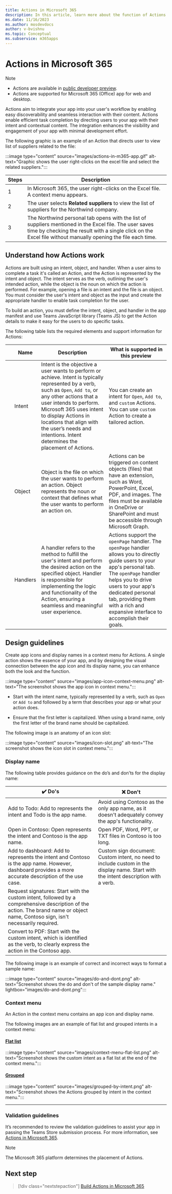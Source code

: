 ```yaml
---
title: Actions in Microsoft 365
description: In this article, learn more about the function of Actions and its use cases. 
ms.date: 11/16/2023
ms.author: mosdevdocs
author: v-bvishnu
ms.topic: Conceptual
ms.subservice: m365apps
---
```

# Actions in Microsoft 365

> [!NOTE]
>
> * Actions are available in [public developer preview](../resources/dev-preview/developer-preview-intro.md).
> * Actions are supported for Microsoft 365 (Office) app for web and desktop.

Actions aim to integrate your app into your user's workflow by enabling easy discoverability and seamless interaction with their content. Actions enable efficient task completion by directing users to your app with their intent and contextual content. The integration enhances the visibility and engagement of your app with minimal development effort.

The following graphic is an example of an Action that directs user to view list of suppliers related to the file:

:::image type="content" source="images/actions-in-m365-app.gif" alt-text="Graphic shows the user right-clicks on the excel file and select the related suppliers.":::

| Steps | Description |
| --- | --- |
| 1 | In Microsoft 365, the user right-clicks on the Excel file. A context menu appears.|
| 2 | The user selects **Related suppliers** to view the list of suppliers for the Northwind company.|
| 3 | The Northwind personal tab opens with the list of suppliers mentioned in the Excel file. The user saves time by checking the result with a single click on the Excel file without manually opening the file each time.|

## Understand how Actions work

Actions are built using an intent, object, and handler. When a user aims to complete a task it's called an Action, and the Action is represented by the intent and object. The intent serves as the verb, outlining the user's intended action, while the object is the noun on which the action is performed. For example, opening a file is an intent and the file is an object. You must consider the user's intent and object as the input and create the appropriate handler to enable task completion for the user.

To build an action, you must define the intent, object, and handler in the app manifest and use Teams JavaScript library (Teams JS) to get the Action details to make it easy for the users to do specific tasks.

The following table lists the required elements and support information for Actions:

| &nbsp; | Name | Description | What is supported in this preview  
| --- | --- | --- | ---|
| &nbsp; | Intent | Intent is the objective a user wants to perform or achieve. Intent is typically represented by a verb, such as `Open`, `Add to`, or any other actions that a user intends to perform. Microsoft 365 uses intent to display Actions in locations that align with the user’s needs and intentions. Intent determines the placement of Actions. | You can create an intent for `Open`, `Add to`, and `custom` Actions. You can use `custom` Action to create a tailored action. |
| &nbsp; | Object  | Object is the file on which the user wants to perform an action. Object represents the noun or context that defines what the user wants to perform an action on.  | Actions can be triggered on content objects (files) that have an extension, such as Word, PowerPoint, Excel, PDF, and images. The files must be available in OneDrive or SharePoint and must be accessible through Microsoft Graph. |
| &nbsp; | Handlers | A handler refers to the method to fulfill the user's intent and perform the desired action on the specified object. Handler is responsible for implementing the logic and functionality of the Action, ensuring a seamless and meaningful user experience. | Actions support the `openPage` handler. The `openPage` handler allows you to directly guide users to your app's personal tab. The `openPage` handler helps you to drive users to your app's dedicated personal tab, providing them with a rich and expansive interface to accomplish their goals. |

## Design guidelines

Create app icons and display names in a context menu for Actions. A single action shows the essence of your app, and by designing the visual connection between the app icon and its display name, you can enhance both the look and the function.

:::image type="content" source="images/app-icon-context-menu.png" alt-text="The screenshot shows the app icon in context menu.":::

* Start with the intent name, typically represented by a verb, such as `Open` or `Add to` and followed by a term that describes your app or what your action does.

* Ensure that the first letter is capitalized. When using a brand name, only the first letter of the brand name should be capitalized.

The following image is an anatomy of an icon slot:

:::image type="content" source="images/icon-slot.png" alt-text="The screenshot shows the icon slot in context menu.":::

### Display name

The following table provides guidance on the do’s and don’ts for the display name:

| ✔️ **Do's** | ❌ **Don't** |
| --- | --- |
|Add to Todo: Add to represents the intent and Todo is the app name.|Avoid using Contoso as the only app name, as it doesn't adequately convey the app's functionality.|
|Open in Contoso: Open represents the intent and Contoso is the app name.|Open PDF, Word, PPT, or TXT files in Contoso is too long.|
|Add to dashboard: Add to represents the intent and Contoso is the app name. However, dashboard provides a more accurate description of the use case.|Custom sign document: Custom intent, no need to include custom in the display name. Start with the intent description with a verb.|
|Request signatures: Start with the custom intent, followed by a comprehensive description of the action. The brand name or object name, Contoso sign, isn't necessarily required.|&nbsp;|
|Convert to PDF: Start with the custom intent, which is identified as the verb, to clearly express the action in the Contoso app.|

The following image is an example of correct and incorrect ways to format a sample name:

:::image type="content" source="images/do-and-dont.png" alt-text="Screenshot shows the do and don't of the sample display name." lightbox="images/do-and-dont.png":::

### Context menu

An Action in the context menu contains an app icon and display name.

The following images are an example of flat list and grouped intents in a context menu:

#### [Flat list](#tab/flatlist)

:::image type="content" source="images/context-menu-flat-list.png" alt-text="Screenshot shows the custom intent as a flat list at the end of the context menu.":::

#### [Grouped](#tab/groupedlist)

:::image type="content" source="images/grouped-by-intent.png" alt-text="Screenshot shows the Actions grouped by intent in the context menu.":::

---

### Validation guidelines

It’s recommended to review the validation guidelines to assist your app in passing the Teams Store submission process. For more information, see [Actions in Microsoft 365](../concepts/deploy-and-publish/appsource/prepare/teams-store-validation-guidelines.md#actions-in-microsoft-365).

> [!NOTE]
>
> The Microsoft 365 platform determines the placement of Actions.

## Next step

> [!div class="nextstepaction"]
> [Build Actions in Microsoft 365](build-actions-in-m365.md)

